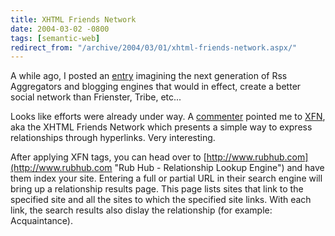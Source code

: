 ```yaml
---
title: XHTML Friends Network
date: 2004-03-02 -0800
tags: [semantic-web]
redirect_from: "/archive/2004/03/01/xhtml-friends-network.aspx/"
---
```


A while ago, I posted an
[entry](https://haacked.com/archive/2004/02/18/201.aspx "Better Social Networking through Blogistry")
imagining the next generation of Rss Aggregators and blogging engines
that would in effect, create a better social network than Frienster,
Tribe, etc...

Looks like efforts were already under way. A
[commenter](http://rasterweb.net/raster/ "Commenter") pointed me to
[XFN](http://gmpg.org/xfn/ "XFN"), aka the XHTML Friends Network which
presents a simple way to express relationships through hyperlinks. Very
interesting.

After applying XFN tags, you can head over to
[http://www.rubhub.com](http://www.rubhub.com "Rub Hub - Relationship Lookup Engine")
and have them index your site. Entering a full or partial URL in their
search engine will bring up a relationship results page. This page lists
sites that link to the specified site and all the sites to which the
specified site links. With each link, the search results also dislay the
relationship (for example: Acquaintance).


